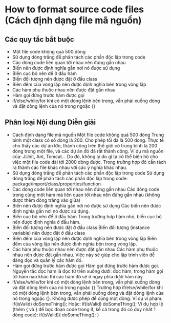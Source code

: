 # How to format source code files (Cách định dạng file mã nguồn)

## Các quy tắc bắt buộc
- Một file code không quá 500 dòng
- Sử dụng dòng trắng để phân tách các phần độc lập trong code
- Các dòng code liên quan tới nhau nên đứng gần nhau
- Biến nên được định nghĩa gần nơi nó được sử dụng
- Biến cục bộ nên để ở đầu hàm
- Biến đối tượng nên được đặt ở đầu class
- Biến đếm của vòng lặp nên được định nghĩa bên trong vòng lặp
- Các hàm phụ thuộc nhau nên được đặt gần nhau
- Hàm gọi đứng trước hàm được gọi
- if/else/while/for khi có một dòng lệnh bên trong, vẫn phải xuống dòng và đặt dòng lệnh của nó trong ngoặc {}

## Phân loại Nội dung Diễn giải
* Cách định dạng file mã nguồn
Một file code không quá 500 dòng
Trung bình một class có số dòng là 200. Cho phép tối đa là 500 dòng. Thực tế cho thấy các dự án lớn, thành công trên thế giới có
trung bình là 200 dòng trong một file, và các dự án đó đã rất thành công. Ví dụ mã nguồn của: JUnit, Ant, Tomcat…
Do đó, không lý do gì ta có thể biện hộ cho việc một file code dài tới 2000 dòng được. Trong trường hợp đó cần tách ra thành các file
khác nhau với các ý nghĩa khác nhau.
* Sử dụng dòng trắng để phân tách các phần độc lập trong code
Sử dụng dòng trắng để phân tách các phần độc lập trong code: package/import/class/properties/function
* Các dòng code liên quan tới nhau nên đứng gần nhau 
Các dòng code trong cùng một hàm mà liên quan tới nhau nên đứng gần nhau (không được thêm dòng trắng vào giữa)
* Biến nên được định nghĩa gần nơi nó được sử dụng Các biến nên được định nghĩa gần nơi nó được sử dụng.
* Biến cục bộ nên để ở đầu hàm Trong trường hợp hàm nhỏ, biến cục bộ nên được định nghĩa ở đầu hàm.
* Biến đối tượng nên được đặt ở đầu class Biến đối tượng (instance variable) nên được đặt ở đầu class
* Biến đếm của vòng lặp nên được định nghĩa bên trong vòng lặp
Biến đếm của vòng lặp nên được định nghĩa bên trong vòng lặp.
* Các hàm phụ thuộc nhau nên được đặt gần nhau 
Các hàm phụ thuộc nhau nên được đặt gần nhau. Việc này sẽ giúp cho lập trình viên dễ dàng đọc và quản lý các hàm đó.
* Hàm gọi đứng trước hàm được gọi
Hàm gọi đứng trước hàm được gọi. Nguyên tắc đọc hàm là đọc từ trên xuống dưới: đọc hàm, trong hàm gọi tới hàm nào khác thì các hàm đó sẽ ở ngay phía dưới hàm này.
* if/else/while/for khi có một dòng lệnh bên trong, vẫn phải xuống dòng và đặt dòng lệnh của nó trong ngoặc {} 
Trường hợp if/else/while/for khi có một dòng lệnh bên trong, vẫn phải xuống dòng và đặt dòng lệnh của nó trong ngoặc {}.
Không được phép để cùng một dòng.
Ví dụ vi phạm: if(isValid) doSomeThing();
Hoặc:
if(isValid)
 doSomeThing();
Ví dụ hợp lệ (thêm { và } để bọc đoạn code trong if, kể cả trong đó có duy nhất 1 dòng code):
if(isValid){
 doSomeThing();
}